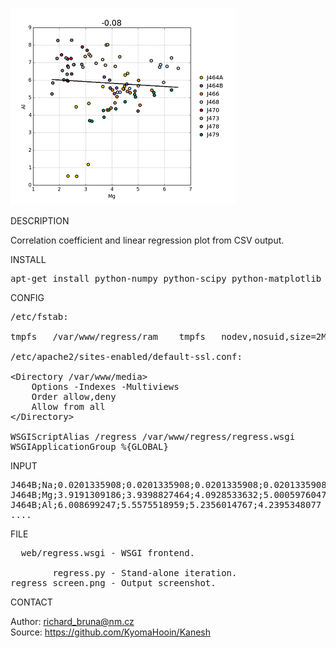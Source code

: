![Regress](https://github.com/KyomaHooin/Kanesh/raw/master/regress/regress_screen.png "screenshot")

DESCRIPTION

Correlation coefficient and linear regression plot from CSV output.  

INSTALL
<pre>
apt-get install python-numpy python-scipy python-matplotlib libapache2-mod-wsgi
</pre>
CONFIG
<pre>
/etc/fstab:

tmpfs	/var/www/regress/ram	tmpfs	nodev,nosuid,size=2M	0	0

/etc/apache2/sites-enabled/default-ssl.conf:

&lt;Directory /var/www/media&gt;
    Options -Indexes -Multiviews
    Order allow,deny
    Allow from all
&lt;/Directory&gt;

WSGIScriptAlias /regress /var/www/regress/regress.wsgi
WSGIApplicationGroup %{GLOBAL}
</pre>
INPUT
<pre>
J464B;Na;0.0201335908;0.0201335908;0.0201335908;0.0201335908
J464B;Mg;3.9191309186;3.9398827464;4.0928533632;5.0005976047
J464B;Al;6.008699247;5.5575518959;5.2356014767;4.2395348077
....
</pre>
FILE
<pre>
  web/regress.wsgi - WSGI frontend.

        regress.py - Stand-alone iteration.
regress_screen.png - Output screenshot.
</pre>

CONTACT

Author: richard_bruna@nm.cz<br>
Source: https://github.com/KyomaHooin/Kanesh


